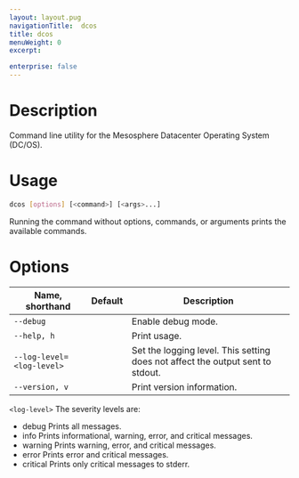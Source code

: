 ```yaml
---
layout: layout.pug
navigationTitle:  dcos
title: dcos
menuWeight: 0
excerpt:

enterprise: false
---
```


<!-- This source repo for this topic is https://github.com/dcos/dcos-docs -->


# Description
Command line utility for the Mesosphere Datacenter Operating System (DC/OS).

# Usage

``` bash
dcos [options] [<command>] [<args>...]
```

Running the command without options, commands, or arguments prints the available commands.

# Options

| Name, shorthand | Default | Description |
|---------|-------------|-------------|
| `--debug`   |             |  Enable debug mode. |
| `--help, h`   |             |  Print usage. |
| `--log-level=<log-level>`  |             | Set the logging level. This setting does not affect the output sent to stdout.  |
|  `--version, v`  |             |  Print version information.  |

`<log-level>`
The severity levels are:

* debug    Prints all messages.
* info     Prints informational, warning, error, and critical messages.
* warning  Prints warning, error, and critical messages.
* error    Prints error and critical messages.
* critical Prints only critical messages to stderr.
